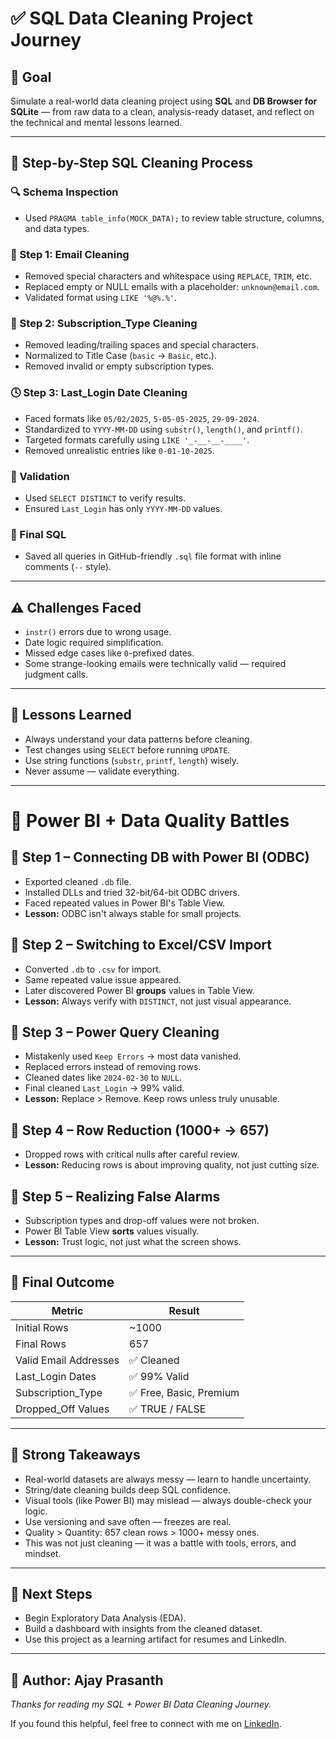 # ✅ SQL Data Cleaning Project Journey

## 🎯 Goal
Simulate a real-world data cleaning project using **SQL** and **DB Browser for SQLite** — from raw data to a clean, analysis-ready dataset, and reflect on the technical and mental lessons learned.

---

## 🧱 Step-by-Step SQL Cleaning Process

### 🔍 Schema Inspection
- Used `PRAGMA table_info(MOCK_DATA);` to review table structure, columns, and data types.

### 📧 Step 1: Email Cleaning
- Removed special characters and whitespace using `REPLACE`, `TRIM`, etc.
- Replaced empty or NULL emails with a placeholder: `unknown@email.com`.
- Validated format using `LIKE '%@%.%'`.

### 💼 Step 2: Subscription_Type Cleaning
- Removed leading/trailing spaces and special characters.
- Normalized to Title Case (`basic` → `Basic`, etc.).
- Removed invalid or empty subscription types.

### 🕓 Step 3: Last_Login Date Cleaning
- Faced formats like `05/02/2025`, `5-05-05-2025`, `29-09-2024`.
- Standardized to `YYYY-MM-DD` using `substr()`, `length()`, and `printf()`.
- Targeted formats carefully using `LIKE '_-__-__-____'`.
- Removed unrealistic entries like `0-01-10-2025`.

### 🔎 Validation
- Used `SELECT DISTINCT` to verify results.
- Ensured `Last_Login` has only `YYYY-MM-DD` values.

### 💾 Final SQL
- Saved all queries in GitHub-friendly `.sql` file format with inline comments (`--` style).

---

## ⚠️ Challenges Faced
- `instr()` errors due to wrong usage.
- Date logic required simplification.
- Missed edge cases like `0`-prefixed dates.
- Some strange-looking emails were technically valid — required judgment calls.

---

## 🧠 Lessons Learned
- Always understand your data patterns before cleaning.
- Test changes using `SELECT` before running `UPDATE`.
- Use string functions (`substr`, `printf`, `length`) wisely.
- Never assume — validate everything.

---

# 📘 Power BI + Data Quality Battles

## 🔹 Step 1 – Connecting DB with Power BI (ODBC)
- Exported cleaned `.db` file.
- Installed DLLs and tried 32-bit/64-bit ODBC drivers.
- Faced repeated values in Power BI's Table View.
- **Lesson:** ODBC isn't always stable for small projects.

## 🔹 Step 2 – Switching to Excel/CSV Import
- Converted `.db` to `.csv` for import.
- Same repeated value issue appeared.
- Later discovered Power BI **groups** values in Table View.
- **Lesson:** Always verify with `DISTINCT`, not just visual appearance.

## 🔹 Step 3 – Power Query Cleaning
- Mistakenly used `Keep Errors` → most data vanished.
- Replaced errors instead of removing rows.
- Cleaned dates like `2024-02-30` to `NULL`.
- Final cleaned `Last_Login` → 99% valid.
- **Lesson:** Replace > Remove. Keep rows unless truly unusable.

## 🔹 Step 4 – Row Reduction (1000+ → 657)
- Dropped rows with critical nulls after careful review.
- **Lesson:** Reducing rows is about improving quality, not just cutting size.

## 🔹 Step 5 – Realizing False Alarms
- Subscription types and drop-off values were not broken.
- Power BI Table View **sorts** values visually.
- **Lesson:** Trust logic, not just what the screen shows.

---

## 🚀 Final Outcome

| Metric                     | Result            |
|---------------------------|-------------------|
| Initial Rows              | ~1000             |
| Final Rows                | 657               |
| Valid Email Addresses     | ✅ Cleaned         |
| Last_Login Dates          | ✅ 99% Valid       |
| Subscription_Type         | ✅ Free, Basic, Premium |
| Dropped_Off Values        | ✅ TRUE / FALSE    |

---

## 🧠 Strong Takeaways
- Real-world datasets are always messy — learn to handle uncertainty.
- String/date cleaning builds deep SQL confidence.
- Visual tools (like Power BI) may mislead — always double-check your logic.
- Use versioning and save often — freezes are real.
- Quality > Quantity: 657 clean rows > 1000+ messy ones.
- This was not just cleaning — it was a battle with tools, errors, and mindset.

---

## 🔗 Next Steps
- Begin Exploratory Data Analysis (EDA).
- Build a dashboard with insights from the cleaned dataset.
- Use this project as a learning artifact for resumes and LinkedIn.

---

## 🙌 Author: Ajay Prasanth
_Thanks for reading my SQL + Power BI Data Cleaning Journey._

If you found this helpful, feel free to connect with me on [LinkedIn](https://www.linkedin.com).